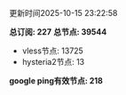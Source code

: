 更新时间2025-10-15 23:22:58

**总订阅: 227**
**总节点: 39544**
- vless节点: 13725
- hysteria2节点: 13

**google ping有效节点: 218**
